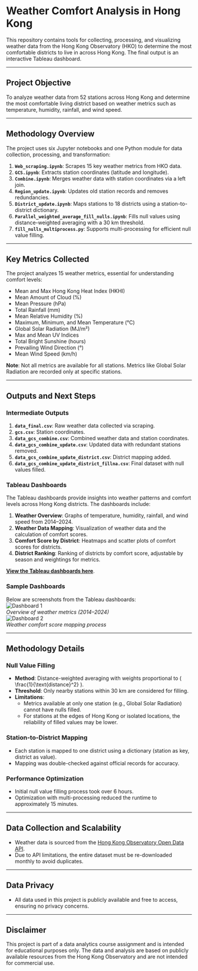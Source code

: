 # Weather Comfort Analysis in Hong Kong

This repository contains tools for collecting, processing, and visualizing weather data from the Hong Kong Observatory (HKO) to determine the most comfortable districts to live in across Hong Kong. The final output is an interactive Tableau dashboard.

---

## Project Objective

To analyze weather data from 52 stations across Hong Kong and determine the most comfortable living district based on weather metrics such as temperature, humidity, rainfall, and wind speed.

---

## Methodology Overview

The project uses six Jupyter notebooks and one Python module for data collection, processing, and transformation:

1. **`Web_scraping.ipynb`**: Scrapes 15 key weather metrics from HKO data.
2. **`GCS.ipynb`**: Extracts station coordinates (latitude and longitude).
3. **`Combine.ipynb`**: Merges weather data with station coordinates via a left join.
4. **`Region_update.ipynb`**: Updates old station records and removes redundancies.
5. **`District_update.ipynb`**: Maps stations to 18 districts using a station-to-district dictionary.
6. **`Parallel_weighted_average_fill_nulls.ipynb`**: Fills null values using distance-weighted averaging with a 30 km threshold.
7. **`fill_nulls_multiprocess.py`**: Supports multi-processing for efficient null value filling.

---

## Key Metrics Collected

The project analyzes 15 weather metrics, essential for understanding comfort levels:

- Mean and Max Hong Kong Heat Index (HKHI)
- Mean Amount of Cloud (%)
- Mean Pressure (hPa)
- Total Rainfall (mm)
- Mean Relative Humidity (%)
- Maximum, Minimum, and Mean Temperature (°C)
- Global Solar Radiation (MJ/m²)
- Max and Mean UV Indices
- Total Bright Sunshine (hours)
- Prevailing Wind Direction (°)
- Mean Wind Speed (km/h)

**Note**: Not all metrics are available for all stations. Metrics like Global Solar Radiation are recorded only at specific stations.

---

## Outputs and Next Steps

### Intermediate Outputs

1. **`data_final.csv`**: Raw weather data collected via scraping.
2. **`gcs.csv`**: Station coordinates.
3. **`data_gcs_combine.csv`**: Combined weather data and station coordinates.
4. **`data_gcs_combine_update.csv`**: Updated data with redundant stations removed.
5. **`data_gcs_combine_update_district.csv`**: District mapping added.
6. **`data_gcs_combine_update_district_fillna.csv`**: Final dataset with null values filled.

### Tableau Dashboards

The Tableau dashboards provide insights into weather patterns and comfort levels across Hong Kong districts. The dashboards include:

1. **Weather Overview**: Graphs of temperature, humidity, rainfall, and wind speed from 2014–2024.
2. **Weather Data Mapping**: Visualization of weather data and the calculation of comfort scores.
3. **Comfort Score by District**: Heatmaps and scatter plots of comfort scores for districts.
4. **District Ranking**: Ranking of districts by comfort score, adjustable by season and weightings for metrics.

[**View the Tableau dashboards here**](insert-link-here).

### Sample Dashboards

Below are screenshots from the Tableau dashboards:  
![Dashboard 1](path/to/image1.png)  
_Overview of weather metrics (2014–2024)_  
![Dashboard 2](path/to/image2.png)  
_Weather comfort score mapping process_

---

## Methodology Details

### Null Value Filling

- **Method**: Distance-weighted averaging with weights proportional to \( \frac{1}{\text{distance}^2} \).
- **Threshold**: Only nearby stations within 30 km are considered for filling.
- **Limitations**:
  - Metrics available at only one station (e.g., Global Solar Radiation) cannot have nulls filled.
  - For stations at the edges of Hong Kong or isolated locations, the reliability of filled values may be lower.

### Station-to-District Mapping

- Each station is mapped to one district using a dictionary (station as key, district as value).
- Mapping was double-checked against official records for accuracy.

### Performance Optimization

- Initial null value filling process took over 6 hours.
- Optimization with multi-processing reduced the runtime to approximately 15 minutes.

---

## Data Collection and Scalability

- Weather data is sourced from the [Hong Kong Observatory Open Data API](https://data.gov.hk/).
- Due to API limitations, the entire dataset must be re-downloaded monthly to avoid duplicates.

---

## Data Privacy

- All data used in this project is publicly available and free to access, ensuring no privacy concerns.

---

## Disclaimer

This project is part of a data analytics course assignment and is intended for educational purposes only. The data and analysis are based on publicly available resources from the Hong Kong Observatory and are not intended for commercial use.
